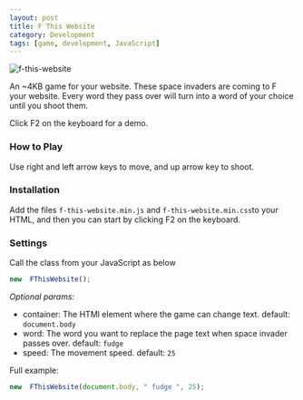 ```yaml
---
layout: post
title: F This Website
category: Development
tags: [game, development, JavaScript]
---
```

![f-this-website]({{site.images_url}}2022/02/f-this-website.png)  

An ~4KB game for your website.
These space invaders are coming to F your website.
Every word they pass over will turn into a word of your choice until you shoot them.

Click F2 on the keyboard for a demo.

### How to Play
Use right and left arrow keys to move, and up arrow key to shoot.

### Installation
Add the files `f-this-website.min.js` and `f-this-website.min.css`to your HTML, and then you can start by clicking F2 on the keyboard.

### Settings
Call the class from your JavaScript as below
```js
new  FThisWebsite();
```

*Optional params:*
* container: The HTMl element where the game can change text. default: `document.body`
* word: The word you want to replace the page text when space invader passes over. default: `fudge`
* speed: The movement speed. default: `25`

Full example:
```js
new  FThisWebsite(document.body, " fudge ", 25);
```